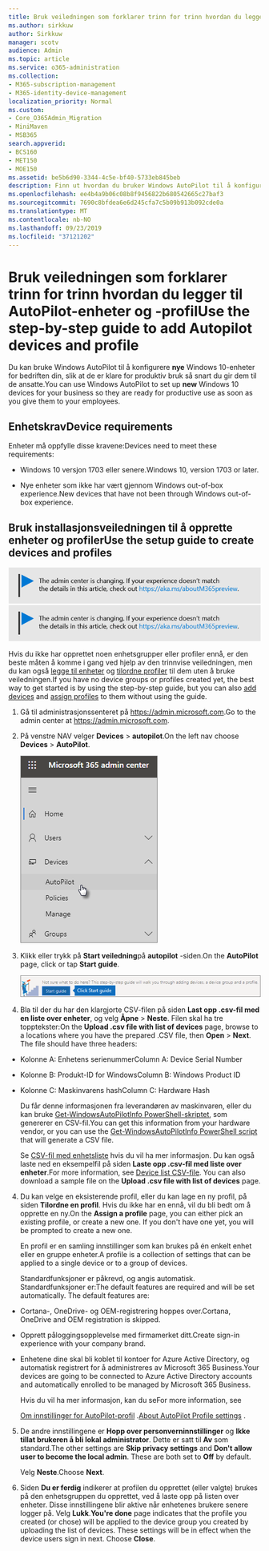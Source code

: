```yaml
---
title: Bruk veiledningen som forklarer trinn for trinn hvordan du legger til AutoPilot-enheter og -profil
ms.author: sirkkuw
author: Sirkkuw
manager: scotv
audience: Admin
ms.topic: article
ms.service: o365-administration
ms.collection:
- M365-subscription-management
- M365-identity-device-management
localization_priority: Normal
ms.custom:
- Core_O365Admin_Migration
- MiniMaven
- MSB365
search.appverid:
- BCS160
- MET150
- MOE150
ms.assetid: be5b6d90-3344-4c5e-bf40-5733eb845beb
description: Finn ut hvordan du bruker Windows AutoPilot til å konfigurere nye Windows 10-enheter for bedriften din.
ms.openlocfilehash: ee4b4a9b06c08b8f9456822b680542665c27baf3
ms.sourcegitcommit: 7690c8bfdea6e6d245cfa7c5b09b913b092cde0a
ms.translationtype: MT
ms.contentlocale: nb-NO
ms.lasthandoff: 09/23/2019
ms.locfileid: "37121202"
---
```

# <a name="use-the-step-by-step-guide-to-add-autopilot-devices-and-profile"></a><span data-ttu-id="01105-103">Bruk veiledningen som forklarer trinn for trinn hvordan du legger til AutoPilot-enheter og -profil</span><span class="sxs-lookup"><span data-stu-id="01105-103">Use the step-by-step guide to add Autopilot devices and profile</span></span>

<span data-ttu-id="01105-104">Du kan bruke Windows AutoPilot til å konfigurere **nye** Windows 10-enheter for bedriften din, slik at de er klare for produktiv bruk så snart du gir dem til de ansatte.</span><span class="sxs-lookup"><span data-stu-id="01105-104">You can use Windows AutoPilot to set up **new** Windows 10 devices for your business so they are ready for productive use as soon as you give them to your employees.</span></span>
  
## <a name="device-requirements"></a><span data-ttu-id="01105-105">Enhetskrav</span><span class="sxs-lookup"><span data-stu-id="01105-105">Device requirements</span></span>

<span data-ttu-id="01105-106">Enheter må oppfylle disse kravene:</span><span class="sxs-lookup"><span data-stu-id="01105-106">Devices need to meet these requirements:</span></span>
  
- <span data-ttu-id="01105-107">Windows 10 versjon 1703 eller senere.</span><span class="sxs-lookup"><span data-stu-id="01105-107">Windows 10, version 1703 or later.</span></span>
    
- <span data-ttu-id="01105-108">Nye enheter som ikke har vært gjennom Windows out-of-box experience.</span><span class="sxs-lookup"><span data-stu-id="01105-108">New devices that have not been through Windows out-of-box experience.</span></span>
    
## <a name="use-the-setup-guide-to-create-devices-and-profiles"></a><span data-ttu-id="01105-109">Bruk installasjonsveiledningen til å opprette enheter og profiler</span><span class="sxs-lookup"><span data-stu-id="01105-109">Use the setup guide to create devices and profiles</span></span>

<span data-ttu-id="01105-110">[![Label å fortelle deg at Administrasjonssenteret er i endring, og du kan finne mer informasjon på aka.ms/aboutM365preview.](media/m365admincenterchanging.png)](https://docs.microsoft.com/office365/admin/microsoft-365-admin-center-preview)</span><span class="sxs-lookup"><span data-stu-id="01105-110">[![Label to let you know the admin center is changing and you can find more details at aka.ms/aboutM365preview.](media/m365admincenterchanging.png)](https://docs.microsoft.com/office365/admin/microsoft-365-admin-center-preview)</span></span>

<span data-ttu-id="01105-111">Hvis du ikke har opprettet noen enhetsgrupper eller profiler ennå, er den beste måten å komme i gang ved hjelp av den trinnvise veiledningen, men du kan også [legge til enheter](create-and-edit-autopilot-devices.md) og [tilordne profiler](create-and-edit-autopilot-profiles.md) til dem uten å bruke veiledningen.</span><span class="sxs-lookup"><span data-stu-id="01105-111">If you have no device groups or profiles created yet, the best way to get started is by using the step-by-step guide, but you can also [add devices](create-and-edit-autopilot-devices.md) and [assign profiles](create-and-edit-autopilot-profiles.md) to them without using the guide.</span></span> 
  
1. <span data-ttu-id="01105-112">Gå til administrasjonssenteret på <a href="https://go.microsoft.com/fwlink/p/?linkid=837890" target="_blank">https://admin.microsoft.com</a>.</span><span class="sxs-lookup"><span data-stu-id="01105-112">Go to the admin center at <a href="https://go.microsoft.com/fwlink/p/?linkid=837890" target="_blank">https://admin.microsoft.com</a>.</span></span>

2. <span data-ttu-id="01105-113">På venstre NAV velger **Devices** \> **autopilot**.</span><span class="sxs-lookup"><span data-stu-id="01105-113">On the left nav choose **Devices** \> **AutoPilot**.</span></span>

    ![I administrasjonssenteret velger du enheter og deretter AutoPilot.](media/AutoPilot.png)
  
2. <span data-ttu-id="01105-115">Klikk eller trykk på **Start veiledning**på **autopilot** -siden.</span><span class="sxs-lookup"><span data-stu-id="01105-115">On the **AutoPilot** page, click or tap **Start guide**.</span></span>
    
    ![Click Start guide for step-by-step instructions for Autopilot.](media/31662655-d1e6-437d-87ea-c0dec5da56f7.png)
  
3. <span data-ttu-id="01105-p101">Bla til der du har den klargjorte CSV-filen på siden **Last opp .csv-fil med en liste over enheter**, og velg **Åpne** \> **Neste**. Filen skal ha tre topptekster:</span><span class="sxs-lookup"><span data-stu-id="01105-p101">On the **Upload .csv file with list of devices** page, browse to a locations where you have the prepared .CSV file, then **Open** \> **Next**. The file should have three headers:</span></span>
    
  - <span data-ttu-id="01105-119">Kolonne A: Enhetens serienummer</span><span class="sxs-lookup"><span data-stu-id="01105-119">Column A: Device Serial Number</span></span>
    
  - <span data-ttu-id="01105-120">Kolonne B: Produkt-ID for Windows</span><span class="sxs-lookup"><span data-stu-id="01105-120">Column B: Windows Product ID</span></span>
    
  - <span data-ttu-id="01105-121">Kolonne C: Maskinvarens hash</span><span class="sxs-lookup"><span data-stu-id="01105-121">Column C: Hardware Hash</span></span>
    
    <span data-ttu-id="01105-122">Du får denne informasjonen fra leverandøren av maskinvaren, eller du kan bruke [Get-WindowsAutoPilotInfo PowerShell-skriptet](https://www.powershellgallery.com/packages/Get-WindowsAutoPilotInfo), som genererer en CSV-fil.</span><span class="sxs-lookup"><span data-stu-id="01105-122">You can get this information from your hardware vendor, or you can use the [Get-WindowsAutoPilotInfo PowerShell script](https://www.powershellgallery.com/packages/Get-WindowsAutoPilotInfo) that will generate a CSV file.</span></span> 
    
    <span data-ttu-id="01105-p102">Se [CSV-fil med enhetsliste](https://support.office.com/article/932e3676-2491-49f0-9177-d893d2f5276e) hvis du vil ha mer informasjon. Du kan også laste ned en eksempelfil på siden **Laste opp .csv-fil med liste over enheter**.</span><span class="sxs-lookup"><span data-stu-id="01105-p102">For more information, see [Device list CSV-file](https://support.office.com/article/932e3676-2491-49f0-9177-d893d2f5276e). You can also download a sample file on the **Upload .csv file with list of devices** page.</span></span> 
    
4. <span data-ttu-id="01105-p103">Du kan velge en eksisterende profil, eller du kan lage en ny profil, på siden **Tilordne en profil**. Hvis du ikke har en ennå, vil du bli bedt om å opprette en ny.</span><span class="sxs-lookup"><span data-stu-id="01105-p103">On the **Assign a profile** page, you can either pick an existing profile, or create a new one. If you don't have one yet, you will be prompted to create a new one.</span></span> 
    
    <span data-ttu-id="01105-127">En profil er en samling innstillinger som kan brukes på én enkelt enhet eller en gruppe enheter.</span><span class="sxs-lookup"><span data-stu-id="01105-127">A profile is a collection of settings that can be applied to a single device or to a group of devices.</span></span>
    
    <span data-ttu-id="01105-p104">Standardfunksjoner er påkrevd, og angis automatisk. Standardfunksjoner er:</span><span class="sxs-lookup"><span data-stu-id="01105-p104">The default features are required and will be set automatically. The default features are:</span></span>
    
  - <span data-ttu-id="01105-130">Cortana-, OneDrive- og OEM-registrering hoppes over.</span><span class="sxs-lookup"><span data-stu-id="01105-130">Cortana, OneDrive and OEM registration is skipped.</span></span>
    
  - <span data-ttu-id="01105-131">Opprett påloggingsopplevelse med firmamerket ditt.</span><span class="sxs-lookup"><span data-stu-id="01105-131">Create sign-in experience with your company brand.</span></span>
    
  - <span data-ttu-id="01105-132">Enhetene dine skal bli koblet til kontoer for Azure Active Directory, og automatisk registrert for å administreres av Microsoft 365 Business.</span><span class="sxs-lookup"><span data-stu-id="01105-132">Your devices are going to be connected to Azure Active Directory accounts and automatically enrolled to be managed by Microsoft 365 Business.</span></span>
    
    <span data-ttu-id="01105-133">Hvis du vil ha mer informasjon, kan du se</span><span class="sxs-lookup"><span data-stu-id="01105-133">For more information, see</span></span>
    
    <span data-ttu-id="01105-134">[Om innstillinger for AutoPilot-profil](autopilot-profile-settings.md) .</span><span class="sxs-lookup"><span data-stu-id="01105-134">[About AutoPilot Profile settings](autopilot-profile-settings.md) .</span></span> 
    
5. <span data-ttu-id="01105-135">De andre innstillingene er **Hopp over personverninnstillinger** og **Ikke tillat brukeren å bli lokal administrator**. Dette er satt til **Av** som standard.</span><span class="sxs-lookup"><span data-stu-id="01105-135">The other settings are **Skip privacy settings** and **Don't allow user to become the local admin**. These are both set to **Off** by default.</span></span> 
    
    <span data-ttu-id="01105-136">Velg **Neste**.</span><span class="sxs-lookup"><span data-stu-id="01105-136">Choose **Next**.</span></span>
    
6. <span data-ttu-id="01105-p105">Siden **Du er ferdig** indikerer at profilen du opprettet (eller valgte) brukes på den enhetsgruppen du opprettet, ved å laste opp på listen over enheter. Disse innstillingene blir aktive når enhetenes brukere senere logger på. Velg **Lukk**.</span><span class="sxs-lookup"><span data-stu-id="01105-p105">**You're done** page indicates that the profile you created (or chose) will be applied to the device group you created by uploading the list of devices. These settings will be in effect when the device users sign in next. Choose **Close**.</span></span>
    